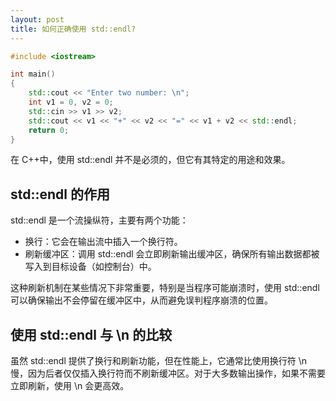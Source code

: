 ```yaml
---
layout: post
title: 如何正确使用 std::endl? 
---
```


```cpp
#include <iostream>

int main()
{
    std::cout << "Enter two number: \n";
    int v1 = 0, v2 = 0;
    std::cin >> v1 >> v2;
    std::cout << v1 << "+" << v2 << "=" << v1 + v2 << std::endl;
    return 0;
}
```

在 C++中，使用 std::endl 并不是必须的，但它有其特定的用途和效果。

## std::endl 的作用

std::endl 是一个流操纵符，主要有两个功能：

- 换行：它会在输出流中插入一个换行符。
- 刷新缓冲区：调用 std::endl 会立即刷新输出缓冲区，确保所有输出数据都被写入到目标设备（如控制台）中。

这种刷新机制在某些情况下非常重要，特别是当程序可能崩溃时，使用 std::endl 可以确保输出不会停留在缓冲区中，从而避免误判程序崩溃的位置。

## 使用 std::endl 与 \n 的比较

虽然 std::endl 提供了换行和刷新功能，但在性能上，它通常比使用换行符 \n 慢，因为后者仅仅插入换行符而不刷新缓冲区。对于大多数输出操作，如果不需要立即刷新，使用 \n 会更高效。
